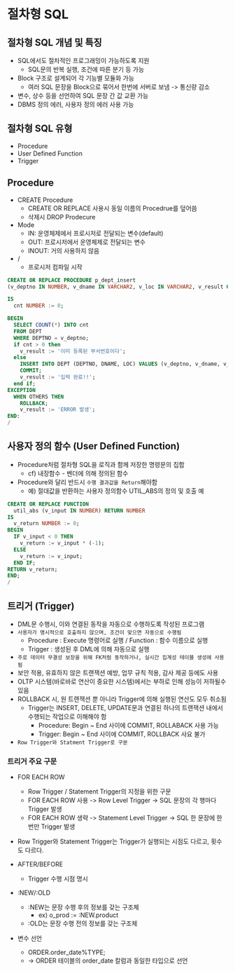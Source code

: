# 절차형 SQL

## 절차형 SQL 개념 및 특징
- SQL에서도 절차적인 프로그래밍이 가능하도록 지원
  - SQL문의 반복 실행, 조건에 따른 분기 등 가능
- Block 구조로 설계되어 각 기능별 모듈화 가능
  - 여러 SQL 문장을 Block으로 묶어서 한번에 서버로 보냄 -> 통신량 감소
- 변수, 상수 등을 선언하여 SQL 문장 간 값 교환 가능
- DBMS 정의 에러, 사용자 정의 에러 사용 가능

## 절차형 SQL 유형
- Procedure
- User Defined Function
- Trigger

## Procedure
- CREATE Procedure
  - CREATE OR REPLACE 사용시 동일 이름의 Procedrue를 덮어씀
  - 삭제시 DROP Prodecure
- Mode
  - IN: 운영체제에서 프로시저로 전달되는 변수(default)
  - OUT: 프로시저에서 운영체제로 전달되는 변수
  - INOUT: 거의 사용하지 않음
- /
  - 프로시저 컴파일 시작

```sql
CREATE OR REPLACE PROCEDURE p_dept_insert
(v_deptno IN NUMBER, v_dname IN VARCHAR2, v_loc IN VARCHAR2, v_result OUT VARCHAR2)

IS
  cnt NUMBER := 0;

BEGIN
  SELECT COUNT(*) INTO cnt
  FROM DEPT
  WHERE DEPTNO = v_deptno;
  if cnt > 0 then
    v_result := '이미 등록된 부서번호이다';
  else 
    INSERT INTO DEPT (DEPTNO, DNAME, LOC) VALUES (v_deptno, v_dname, v_loc);
    COMMIT;
    v_result := '입력 완료!!';
  end if;
EXCEPTION
  WHEN OTHERS THEN
    ROLLBACK;
    v_result := 'ERROR 발생';
END:
/
```

## 사용자 정의 함수 (User Defined Function)
- Procedure처럼 절차형 SQL을 로직과 함께 저장한 명령문의 집합
  - cf) 내장함수 - 벤더에 의해 정의된 함수
- Procedure와 달리 반드시 `수행 결과값을 Return`해야함
  - 예) 절대값을 반환하는 사용자 정의함수 UTIL_ABS의 정의 및 호출 예
```sql
CREATE OR REPLACE FUNCTION
  util_abs (v_input IN NUMBER) RETURN NUMBER
IS
  v_return NUMBER := 0;
BEGIN
  IF v_input < 0 THEN
    v_return := v_input * (-1);
  ELSE
    v_return := v_input;
  END IF;
RETURN v_return;
END;
/
```

## 트리거 (Trigger)
- DML문 수행시, 이와 연결된 동작을 자동으로 수행하도록 작성된 프로그램
- `사용자가 명시적으로 호출하지 않으며, 조건이 맞으면 자동으로 수행됨`
  - Procedure : Execute 명령어로 실행 / Function : 함수 이름으로 실행
  - Trigger : 생성된 후 DML에 의해 자동으로 실행
- `주로 데이터 무결성 보장을 위해 FK처럼 동작하거나, 실시간 집계성 테이블 생성에 사용됨`
- 보안 적용, 유효하지 않은 트랜잭션 예방, 업무 규칙 적용, 감사 제공 등에도 사용
- OLTP 시스템(바로바로 연산이 중요한 시스템)에서는 부하로 인해 성능이 저하될수 있음
- ROLLBACK 시, 원 트랜잭션 뿐 아니라 Trigger에 의해 실행된 연산도 모두 취소됨
  - Trigger는 INSERT, DELETE, UPDATE문과 연결된 하나의 트랜잭션 내에서 수행되는 작업으로 이해해야 함
    - Procedure: Begin ~ End 사이에 COMMIT, ROLLABACK 사용 가능
    - Trigger: Begin ~ End 사이에 COMMIT, ROLLBACK 사요 불가
- `Row Trigger와 Statment Trigger로 구분`

### 트리거 주요 구문
- FOR EACH ROW
  - Row Trigger / Statement Trigger의 지정을 위한 구문
  - FOR EACH ROW 사용 -> Row Level Trigger -> SQL 문장의 각 행마다 Trigger 발생
  - FOR EACH ROW 생략 -> Statement Level Trigger -> SQL 한 문장에 한 번만 Trigger 발생

- Row Trigger와 Statement Trigger는 Trigger가 실행되는 시점도 다르고, 횟수도 다르다.

- AFTER/BEFORE
  - Trigger 수행 시점 명시
- :NEW/:OLD
  - :NEW는 문장 수행 후의 정보를 갖는 구조체 
    - ex) o_prod := :NEW.product
  - :OLD는 문장 수행 전의 정보를 갖는 구조체
- 변수 선언
  - ORDER.order_date%TYPE;
  - -> ORDER 테이블의 order_date 칼럼과 동일한 타입으로 선언